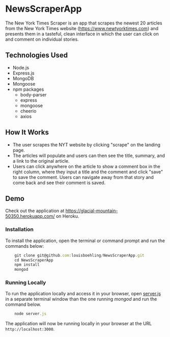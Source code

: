 # NewsScraperApp

The New York Times Scraper is an app that scrapes the newest 20 articles from the New York Times website (https://www.newtyorktimes.com) and presents them in a tasteful, clean interface in which the user can click on and comment on individual stories.  

## Technologies Used
- Node.js
- Express.js
- MongoDB
- Mongoose
- npm packages
    - body-parser
    - express
    - mongoose
    - cheerio
    - axios

## How It Works
- The user scrapes the NYT website by clicking "scrape" on the landing page.
- The articles will populate and users can then see the title, summary, and a link to the original article.
- Users can click anywhere on the article to show a comment box in the right column, where they input a title and the comment and click "save" to save the comment. Users can navigate away from that story and come back and see their comment is saved. 

## Demo

Check out the application at https://glacial-mountain-50350.herokuapp.com/ on Heroku.

### Installation

To install the application, open the terminal or command prompt and run the commands below:

``` Javascript
	git clone git@github.com:louisboehling/NewsScraperApp.git
	cd NewsScraperApp
    npm install
    mongod
```
	
### Running Locally

To run the application locally and access it in your browser, open [server.js](./server.js) in a separate terminal window than the one running *mongod* and run the command below.

``` Javascript
	node server.js
```
	
The application will now be running locally in your browser at the URL `http://localhost:3000`.